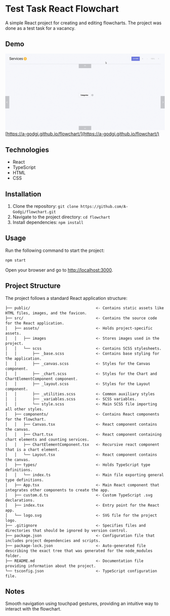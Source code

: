 # Test Task React Flowchart

A simple React project for creating and editing flowcharts.
The project was done as a test task for a vacancy.

## Demo
![ ](https://github.com/A-Godgi/flowchart/blob/master/demo.gif)
[https://a-godgi.github.io/flowchart/](https://a-godgi.github.io/flowchart/)

## Technologies

- React
- TypeScript
- HTML
- CSS

## Installation

1. Clone the repository: `git clone https://github.com/A-Godgi/flowchart.git`
2. Navigate to the project directory: `cd flowchart`
3. Install dependencies: `npm install`

## Usage 

Run the following command to start the project:

```bash
npm start
```

Open your browser and go to [http://localhost:3000](http://localhost:3000).

## Project Structure

The project follows a standard React application structure:

```
├── public/                             <- Contains static assets like HTML files, images, and the favicon.
├── src/                                <- Contains the source code for the React application.
│   ├── assets/                         <- Holds project-specific assets.
│   │   ├── images                      <- Stores images used in the project.
│   │   └── scss                        <- Contains SCSS stylesheets.
│   │       ├── _base.scss              <- Contains base styling for the application.
│   │       ├── _canvas.scss            <- Styles for the Canvas component.
│   │       ├── _chart.scss             <- Styles for the Chart and ChartElementComponent component.
│   │       ├── _layout.scss            <- Styles for the Layout component.
│   │       ├── _utilities.scss         <- Common auxiliary styles
│   │       ├── _variables.scss         <- SCSS variables.
│   │       └── style.scss              <- Main SCSS file importing all other styles.
│   ├── components/                     <- Contains React components for the flowchart.
│   │   ├── Canvas.tsx                  <- React component contains the canvas.
│   │   ├── Chart.tsx                   <- React component containing chart elements and counting services.
│   │   ├── ChartElementComponent.tsx   <- Recursive react component that is a chart element.
│   │   └── Layout.tsx                  <- React component contains the canvas.
│   ├── types/                          <- Holds TypeScript type definitions.
│   │   └── index.ts                    <- Main file exporting general type definitions.
│   ├── App.tsx                         <- Main React component that integrates other components to create the app.
│   ├── custom.d.ts                     <- Custom TypeScript .svg declarations.
│   ├── index.tsx                       <- Entry point for the React app.
│   └── logo.svg                        <- SVG file for the project logo.
├── .gitignore                          <- Specifies files and directories that should be ignored by version control.
├── package.json                        <- Configuration file that includes project dependencies and scripts.
├── package-lock.json                   <- Auto-generated file describing the exact tree that was generated for the node_modules folder.
├── README.md                           <- Documentation file providing information about the project.
└── tsconfig.json                       <- TypeScript configuration file.
```

## Notes

Smooth navigation using touchpad gestures, providing an intuitive way to interact with the flowchart.